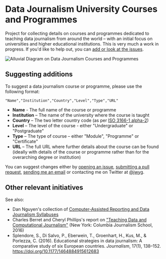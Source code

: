 # Data Journalism University Courses and Programmes

Project for collecting details on courses and programmes dedicated to teaching data journalism from around the world – with an initial focus on universities and higher educational institutions. This is very much a work in progress. If you'd like to help out, you can [add or look at the issues](https://github.com/jwyg/data-journalism-courses/issues).

![Alluvial Diagram on Data Journalism Courses and Programmes](https://i.imgur.com/Kj2pVje.png "Alluvial Diagram on Data Journalism Courses and Programmes")

## Suggesting additions

To suggest a  data journalism course or programme, please use the following format:

```
"Name","Institution","Country","Level","Type","URL"
```

  * **Name** - The full name of the course or programme
  * **Institution** – The name of the university where the course is taught
  * **Country** – The two letter country code (as per [ISO 3166-1 alpha-2](https://en.wikipedia.org/wiki/ISO_3166-1_alpha-2))
  * **Level** – The level of the course - either "Undergraduate" or "Postgraduate"
  * **Type** – The type of course – either "Module", "Programme" or "Certificate"
  * **URL** – The full URL where further details about the course can be found (ideally with details of the course or programme rather than for the overarching degree or institution)
  
  You can suggest changes either by [opening an issue](https://github.com/jwyg/data-journalism-courses/issues), [submitting a pull request](https://github.com/jwyg/data-journalism-courses/pulls), [sending me an email](https://www.kcl.ac.uk/artshums/depts/ddh/people/academic/gray.aspx) or contacting me on Twitter at [@jwyg](http://twitter.com/jwyg).

## Other relevant initiatives

See also:

  * Dan Nguyen's collection of [Computer-Assisted Reporting and Data Journalism Syllabuses](https://github.com/dannguyen/journalism-syllabi)
  * Charles Berret and Cheryl Phillips's report on ["Teaching Data and Computational Journalism"](https://journalism.columbia.edu/system/files/content/teaching_data_and_computational_journalism.pdf) (New York: Columbia Journalism School, 2016)
  * Splendore, S., Di Salvo, P., Eberwein, T., Groenhart, H., Kus, M., & Porlezza, C. (2016). Educational strategies in data journalism: A comparative study of six European countries. *Journalism*, 17(1), 138–152. https://doi.org/10.1177/1464884915612683
